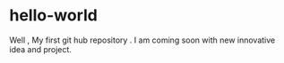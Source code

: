 # hello-world
Well , My first git hub repository . I am coming soon with new innovative idea and project.
